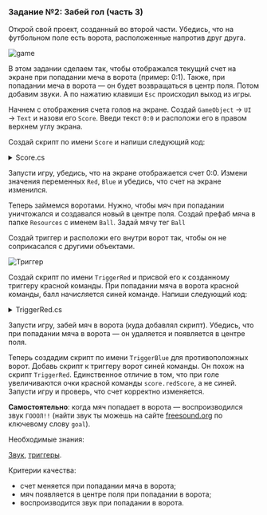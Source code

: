 ### Задание №2: Забей гол (часть 3)

Открой свой проект, созданный во второй части. Убедись, что на футбольном поле есть ворота, расположенные напротив друг друга.

![game](http://unity3d.unium.ru/lessons/lesson12/images/football1.jpg)

В этом задании сделаем так, чтобы отображался текущий счет на экране при попадании меча в ворота (пример: 0:1). Также, при попадании меча в ворота — он будет возвращаться в центр поля. Потом добавим звуки. А по нажатию клавиши `Esc` происходил выход из игры.

Начнем с отображения счета голов на экране. Создай `GameObject` → `UI` → `Text` и назови его `Score`. Введи текст `0:0` и расположи его в правом верхнем углу экрана.

Создай скрипт по имени `Score` и напиши следующий код:

<details><summary>Score.cs</summary>

```csharp
// публичные переменные,
// хранящие очки красной и синей команд
public int redScore = 0;
public int blueScore = 0;

void Update () {
	Text textField = GetComponent<Text>();
	// красиво форматируем очки 
	// и выводим в текстовое поле
	textField.text = redScore + ":" + blueScore;
}
```

</details>

Запусти игру, убедись, что на экране отображается счет 0:0. Измени значения переменных `Red`, `Blue` и убедись, что счет на экране изменился.

Теперь займемся воротами. Нужно, чтобы мяч при попадании уничтожался и создавался новый в центре поля. Создай префаб мяча в папке `Resources` с именем `Ball`. Задай мячу тег `Ball`

Создай триггер и расположи его внутри ворот так, чтобы он не соприкасался с другими объектами.

![Триггер](http://unity3d.unium.ru/lessons/lesson12/images/football3.jpg)

Создай скрипт по имени `TriggerRed` и присвой его к созданному триггеру красной команды. При попадании мяча в ворота красной команды, балл начисляется синей команде. Напиши следующий код:

<details><summary>TriggerRed.cs</summary>

```csharp
public GameObject ballPrefab;
public Score score;

void OnTriggerEnter(Collider other) {
	// если в сетку влетел объект с тегом Ball (наш мяч)
	if (other.tag == "Ball") {
		// то уничтожим этот мяч
		Destroy(other.gameObject);

		// создадим новый мяч в центре поля
		// Quaternion.identity - угол поворота 0 градусов
		Instantiate(ballPrefab, new Vector3(0, 2, 0), Quaternion.identity);

		// и защитаем очко синей команде
		score.blueScore = score.blueScore + 1;
	}
}
```

</details>

Запусти игру, забей мяч в ворота (куда добавлял скрипт). Убедись, что при попадании мяча в ворота — он удаляется и появляется в центре поля.

Теперь создадим скрипт по имени `TriggerBlue` для противоположных ворот. Добавь скрипт к триггеру ворот синей команды. Он похож на скрипт `TriggerRed`. Единственное отличие в том, что при голе увеличиваются очки красной команды `score.redScore`, а не синей. Запусти игру и проверь, что счет корректно изменяется.

**Самостоятельно**: когда мяч попадает в ворота — воспроизводился звук `ГОООЛ!!` (найти звук ты можешь на сайте [freesound.org](http://freesound.org/) по ключевому слову `goal`).

Необходимые знания:

[Звук](http://unity3d.unium.ru/lessons/lesson12/index.html#sound), [триггеры](http://unity3d.unium.ru/lessons/lesson12/index.html#triggers).

Критерии качества:

- счет меняется при попадании мяча в ворота;
- мяч появляется в центре поля при попадании в ворота;
- воспроизводится звук при попадании в ворота.